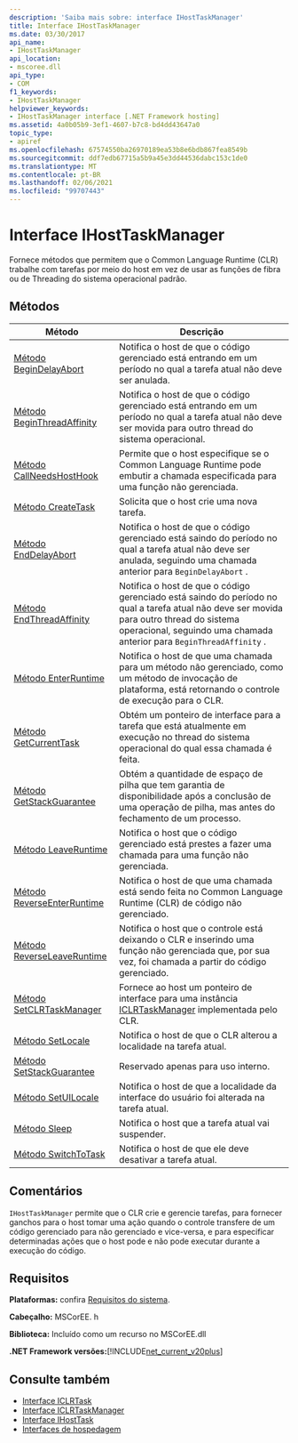 ```yaml
---
description: 'Saiba mais sobre: interface IHostTaskManager'
title: Interface IHostTaskManager
ms.date: 03/30/2017
api_name:
- IHostTaskManager
api_location:
- mscoree.dll
api_type:
- COM
f1_keywords:
- IHostTaskManager
helpviewer_keywords:
- IHostTaskManager interface [.NET Framework hosting]
ms.assetid: 4a0b05b9-3ef1-4607-b7c8-bd4dd43647a0
topic_type:
- apiref
ms.openlocfilehash: 67574550ba26970189ea53b8e6bdb867fea8549b
ms.sourcegitcommit: ddf7edb67715a5b9a45e3dd44536dabc153c1de0
ms.translationtype: MT
ms.contentlocale: pt-BR
ms.lasthandoff: 02/06/2021
ms.locfileid: "99707443"
---
```

# <a name="ihosttaskmanager-interface"></a>Interface IHostTaskManager

Fornece métodos que permitem que o Common Language Runtime (CLR) trabalhe com tarefas por meio do host em vez de usar as funções de fibra ou de Threading do sistema operacional padrão.  
  
## <a name="methods"></a>Métodos  
  
|Método|Descrição|  
|------------|-----------------|  
|[Método BeginDelayAbort](ihosttaskmanager-begindelayabort-method.md)|Notifica o host de que o código gerenciado está entrando em um período no qual a tarefa atual não deve ser anulada.|  
|[Método BeginThreadAffinity](ihosttaskmanager-beginthreadaffinity-method.md)|Notifica o host de que o código gerenciado está entrando em um período no qual a tarefa atual não deve ser movida para outro thread do sistema operacional.|  
|[Método CallNeedsHostHook](ihosttaskmanager-callneedshosthook-method.md)|Permite que o host especifique se o Common Language Runtime pode embutir a chamada especificada para uma função não gerenciada.|  
|[Método CreateTask](ihosttaskmanager-createtask-method.md)|Solicita que o host crie uma nova tarefa.|  
|[Método EndDelayAbort](ihosttaskmanager-enddelayabort-method.md)|Notifica o host de que o código gerenciado está saindo do período no qual a tarefa atual não deve ser anulada, seguindo uma chamada anterior para `BeginDelayAbort` .|  
|[Método EndThreadAffinity](ihosttaskmanager-endthreadaffinity-method.md)|Notifica o host de que o código gerenciado está saindo do período no qual a tarefa atual não deve ser movida para outro thread do sistema operacional, seguindo uma chamada anterior para `BeginThreadAffinity` .|  
|[Método EnterRuntime](ihosttaskmanager-enterruntime-method.md)|Notifica o host de que uma chamada para um método não gerenciado, como um método de invocação de plataforma, está retornando o controle de execução para o CLR.|  
|[Método GetCurrentTask](ihosttaskmanager-getcurrenttask-method.md)|Obtém um ponteiro de interface para a tarefa que está atualmente em execução no thread do sistema operacional do qual essa chamada é feita.|  
|[Método GetStackGuarantee](ihosttaskmanager-getstackguarantee-method.md)|Obtém a quantidade de espaço de pilha que tem garantia de disponibilidade após a conclusão de uma operação de pilha, mas antes do fechamento de um processo.|  
|[Método LeaveRuntime](ihosttaskmanager-leaveruntime-method.md)|Notifica o host que o código gerenciado está prestes a fazer uma chamada para uma função não gerenciada.|  
|[Método ReverseEnterRuntime](ihosttaskmanager-reverseenterruntime-method.md)|Notifica o host de que uma chamada está sendo feita no Common Language Runtime (CLR) de código não gerenciado.|  
|[Método ReverseLeaveRuntime](ihosttaskmanager-reverseleaveruntime-method.md)|Notifica o host que o controle está deixando o CLR e inserindo uma função não gerenciada que, por sua vez, foi chamada a partir do código gerenciado.|  
|[Método SetCLRTaskManager](ihosttaskmanager-setclrtaskmanager-method.md)|Fornece ao host um ponteiro de interface para uma instância [ICLRTaskManager](iclrtaskmanager-interface.md) implementada pelo CLR.|  
|[Método SetLocale](ihosttaskmanager-setlocale-method.md)|Notifica o host de que o CLR alterou a localidade na tarefa atual.|  
|[Método SetStackGuarantee](ihosttaskmanager-setstackguarantee-method.md)|Reservado apenas para uso interno.|  
|[Método SetUILocale](ihosttaskmanager-setuilocale-method.md)|Notifica o host de que a localidade da interface do usuário foi alterada na tarefa atual.|  
|[Método Sleep](ihosttaskmanager-sleep-method.md)|Notifica o host que a tarefa atual vai suspender.|  
|[Método SwitchToTask](ihosttaskmanager-switchtotask-method.md)|Notifica o host de que ele deve desativar a tarefa atual.|  
  
## <a name="remarks"></a>Comentários  

 `IHostTaskManager` permite que o CLR crie e gerencie tarefas, para fornecer ganchos para o host tomar uma ação quando o controle transfere de um código gerenciado para não gerenciado e vice-versa, e para especificar determinadas ações que o host pode e não pode executar durante a execução do código.  
  
## <a name="requirements"></a>Requisitos  

 **Plataformas:** confira [Requisitos do sistema](../../get-started/system-requirements.md).  
  
 **Cabeçalho:** MSCorEE. h  
  
 **Biblioteca:** Incluído como um recurso no MSCorEE.dll  
  
 **.NET Framework versões:**[!INCLUDE[net_current_v20plus](../../../../includes/net-current-v20plus-md.md)]  
  
## <a name="see-also"></a>Consulte também

- [Interface ICLRTask](iclrtask-interface.md)
- [Interface ICLRTaskManager](iclrtaskmanager-interface.md)
- [Interface IHostTask](ihosttask-interface.md)
- [Interfaces de hospedagem](hosting-interfaces.md)
